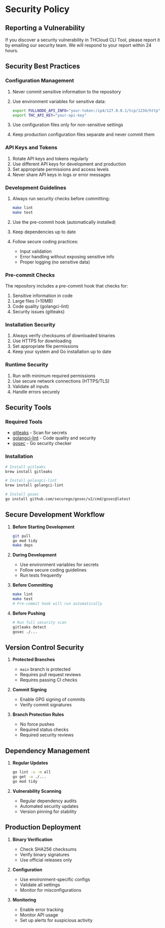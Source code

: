 # Security Policy

## Reporting a Vulnerability

If you discover a security vulnerability in THCloud CLI Tool, please report it by emailing our security team. We will respond to your report within 24 hours.

## Security Best Practices

### Configuration Management
1. Never commit sensitive information to the repository
2. Use environment variables for sensitive data:
   ```bash
   export FULLNODE_API_INFO="your-token:/ip4/127.0.0.1/tcp/1234/http"
   export THC_API_KEY="your-api-key"
   ```

3. Use configuration files only for non-sensitive settings
4. Keep production configuration files separate and never commit them

### API Keys and Tokens
1. Rotate API keys and tokens regularly
2. Use different API keys for development and production
3. Set appropriate permissions and access levels
4. Never share API keys in logs or error messages

### Development Guidelines
1. Always run security checks before committing:
   ```bash
   make lint
   make test
   ```

2. Use the pre-commit hook (automatically installed)
3. Keep dependencies up to date
4. Follow secure coding practices:
   - Input validation
   - Error handling without exposing sensitive info
   - Proper logging (no sensitive data)

### Pre-commit Checks
The repository includes a pre-commit hook that checks for:
1. Sensitive information in code
2. Large files (>10MB)
3. Code quality (golangci-lint)
4. Security issues (gitleaks)

### Installation Security
1. Always verify checksums of downloaded binaries
2. Use HTTPS for downloading
3. Set appropriate file permissions
4. Keep your system and Go installation up to date

### Runtime Security
1. Run with minimum required permissions
2. Use secure network connections (HTTPS/TLS)
3. Validate all inputs
4. Handle errors securely

## Security Tools

### Required Tools
- [gitleaks](https://github.com/zricethezav/gitleaks) - Scan for secrets
- [golangci-lint](https://golangci-lint.run/) - Code quality and security
- [gosec](https://github.com/securego/gosec) - Go security checker

### Installation
```bash
# Install gitleaks
brew install gitleaks

# Install golangci-lint
brew install golangci-lint

# Install gosec
go install github.com/securego/gosec/v2/cmd/gosec@latest
```

## Secure Development Workflow

1. **Before Starting Development**
   ```bash
   git pull
   go mod tidy
   make deps
   ```

2. **During Development**
   - Use environment variables for secrets
   - Follow secure coding guidelines
   - Run tests frequently

3. **Before Committing**
   ```bash
   make lint
   make test
   # Pre-commit hook will run automatically
   ```

4. **Before Pushing**
   ```bash
   # Run full security scan
   gitleaks detect
   gosec ./...
   ```

## Version Control Security

1. **Protected Branches**
   - `main` branch is protected
   - Requires pull request reviews
   - Requires passing CI checks

2. **Commit Signing**
   - Enable GPG signing of commits
   - Verify commit signatures

3. **Branch Protection Rules**
   - No force pushes
   - Required status checks
   - Required security reviews

## Dependency Management

1. **Regular Updates**
   ```bash
   go list -u -m all
   go get -u ./...
   go mod tidy
   ```

2. **Vulnerability Scanning**
   - Regular dependency audits
   - Automated security updates
   - Version pinning for stability

## Production Deployment

1. **Binary Verification**
   - Check SHA256 checksums
   - Verify binary signatures
   - Use official releases only

2. **Configuration**
   - Use environment-specific configs
   - Validate all settings
   - Monitor for misconfigurations

3. **Monitoring**
   - Enable error tracking
   - Monitor API usage
   - Set up alerts for suspicious activity
